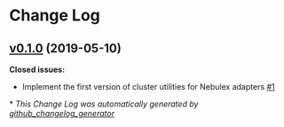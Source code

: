 # Change Log

## [v0.1.0](https://github.com/cabol/nebulex_cluster/tree/v0.1.0) (2019-05-10)
**Closed issues:**

- Implement the first version of cluster utilities for Nebulex adapters [\#1](https://github.com/cabol/nebulex_cluster/issues/1)



\* *This Change Log was automatically generated by [github_changelog_generator](https://github.com/skywinder/Github-Changelog-Generator)*